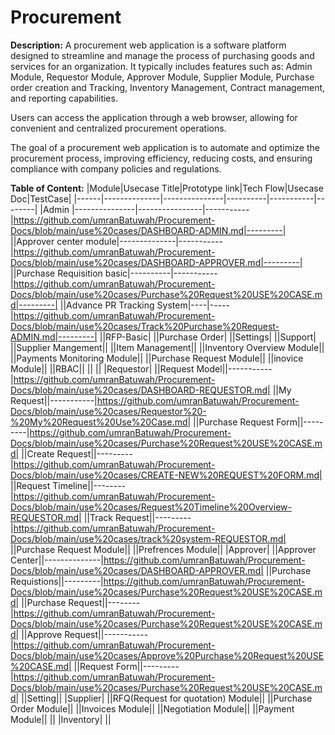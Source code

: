 # Procurement
**Description:** A procurement web application is a software platform designed to streamline and manage the process of purchasing goods and services for an organization. It typically includes features such as: Admin Module, Requestor Module, Approver Module, Supplier Module, Purchase order creation and Tracking, Inventory Management, Contract management, and reporting capabilities. 

Users can access the application through a web browser, allowing for convenient and centralized procurement operations. 

The goal of a procurement web application is to automate and optimize the procurement process, improving efficiency, reducing costs, and ensuring compliance with company policies and regulations. 

**Table of Content:** 
|Module|Usecase Title|Prototype link|Tech Flow|Usecase Doc|TestCase|
|------|--------------|---------------|----------|-----------|--------|
|Admin |---------------|----------------|-----------|https://github.com/umranBatuwah/Procurement-Docs/blob/main/use%20cases/DASHBOARD-ADMIN.md|---------|
||Approver center module|--------------|-----------|https://github.com/umranBatuwah/Procurement-Docs/blob/main/use%20cases/DASHBOARD-APPROVER.md|---------|
||Purchase Requisition basic|----------|-----------|https://github.com/umranBatuwah/Procurement-Docs/blob/main/use%20cases/Purchase%20Request%20USE%20CASE.md|---------|
||Advance PR Tracking System|----|-----|https://github.com/umranBatuwah/Procurement-Docs/blob/main/use%20cases/Track%20Purchase%20Request-ADMIN.md|---------|
||RFP-Basic|
||Purchase Order|
||Settings|
||Support|
||Supplier Mangement||
||Item Management||
||Inventory Overview Module||
||Payments Monitoring Module||
||Purchase Request Module||
||inovice Module||
||RBAC||
||
||
|Requestor|
||Request Model||-----------|https://github.com/umranBatuwah/Procurement-Docs/blob/main/use%20cases/DASHBOARD-REQUESTOR.md|
||My Request||-----------|https://github.com/umranBatuwah/Procurement-Docs/blob/main/use%20cases/Requestor%20-%20My%20Request%20Use%20Case.md|
||Purchase Request Form||---------|https://github.com/umranBatuwah/Procurement-Docs/blob/main/use%20cases/Purchase%20Request%20USE%20CASE.md|
||Create Request||---------|https://github.com/umranBatuwah/Procurement-Docs/blob/main/use%20cases/CREATE-NEW%20REQUEST%20FORM.md|
||Request Timeline||--------|https://github.com/umranBatuwah/Procurement-Docs/blob/main/use%20cases/Request%20Timeline%20Overview-REQUESTOR.md|
||Track Request||---------|https://github.com/umranBatuwah/Procurement-Docs/blob/main/use%20cases/track%20system-REQUESTOR.md|
||Purchase Request Module||
||Prefrences Module||
|Approver|
||Approver Center||--------------|https://github.com/umranBatuwah/Procurement-Docs/blob/main/use%20cases/DASHBOARD-APPROVER.md|
||Purchase Requistions||---------|https://github.com/umranBatuwah/Procurement-Docs/blob/main/use%20cases/Purchase%20Request%20USE%20CASE.md|
||Purchase Request||--------|https://github.com/umranBatuwah/Procurement-Docs/blob/main/use%20cases/Purchase%20Request%20USE%20CASE.md|
||Approve Request||-----------|https://github.com/umranBatuwah/Procurement-Docs/blob/main/use%20cases/Approve%20Purchase%20Request%20USE%20CASE.md|
||Request Form||---------|https://github.com/umranBatuwah/Procurement-Docs/blob/main/use%20cases/Purchase%20Request%20USE%20CASE.md|
||Setting||
|Supplier|
||RFQ(Request for quotation) Module||
||Purchase Order Module||
||Invoices Module||
||Negotiation Module||
||Payment Module|| 
||
|Inventory|
||
